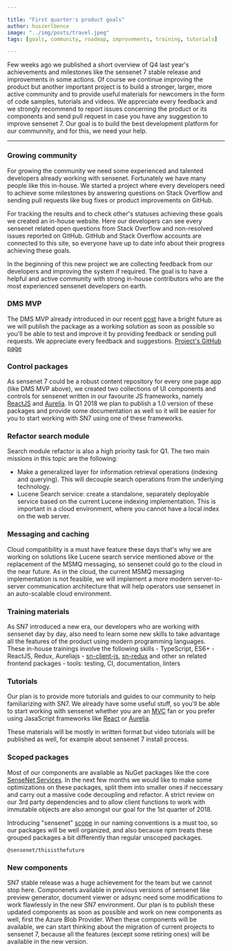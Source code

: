 ```yaml
---

title: "First quarter's product goals"
author: huszerlbence
image: "../img/posts/travel.jpeg"
tags: [goals, community, roadmap, improvements, training, tutorials]

---
```


Few weeks ago we published a short overview of Q4 last year's achievements and milestones like the sensenet 7 stable release and improvements in some actions. Of course we continue improving the product but another important project is to build a stronger, larger, more active community and to provide useful materials for newcomers in the form of code samples, tutorials and videos.
We appreciate every feedback and we strongly recommend to report issues concerning the product or its components and send pull request in case you have any suggestion to improve sensenet 7. 
Our goal is to build the best development platform for our communnity, and for this, we need your help.

---

### Growing community
For growing the community we need some experienced and talented developers already working with sensenet. Fortunately we have many people like this in-house. We started a project where every developers need to achieve some milestones by answering questions on Stack Overflow and sending pull requests like bug fixes or product improvements on GitHub.

For tracking the results and to check other's statuses achieving these goals we created an in-house website.
Here our developers can see every sensenet related open questions from Stack Overflow and non-resolved issues reported on GitHub.
GitHub and Stack Overflow accounts are connected to this site, so everyone have up to date info about their progress achieving these goals.

In the beginning of this new project we are collecting feedback from our developers and improving the system if required. The goal is to have a helpful and active community with strong in-house contributors who are the most experienced sensenet developers on earth.


### DMS MVP

The DMS MVP already introduced in our recent [post](/blog/2018/01/24/q4-results#dms-mvp) have a bright future as we will publish the package as a working solution as soon as possible so you'll be able to test and improve it by providing feedback or sending pull requests. We appreciate every feedback and suggestions.
[Project's GitHub page](https://github.com/SenseNet/sn-dms-demo)


### Control packages

As sensenet 7 could be a robust content repository for every one page app (like DMS MVP above), we created two collections of UI components and controls for sensenet written in our favourite JS frameworks, namely [ReactJS](https://github.com/SenseNet/sn-controls-react) and [Aurelia](https://github.com/SenseNet/sn-controls-aurelia).
In Q1 2018 we plan to publish a 1.0 version of these packages and provide some documentation as well so it will be easier for you to start working with SN7 using one of these frameworks.


### Refactor search module

Search module refactor is also a high priority task for Q1. The two main missions in this topic are the following:
- Make a generalized layer for information retrieval operations (indexing and querying). This will decouple search operations from the underlying technology.
- Lucene Search service: create a standalone, separately deployable service based on the current Lucene indexing implementation. This is important in a cloud environment, where you cannot have a local index on the web server.


### Messaging and caching

Cloud compatibility is a must have feature these days that's why we are working on solutions like Lucene search service mentioned above or the replacement of the MSMQ messaging, so sensenet could go to the cloud in the near future. As in the cloud, the current MSMQ messaging implementation is not feasible, we will implement a more modern server-to-server communication architecture that will help operators use sensenet in an auto-scalable cloud environment.

### Training materials

As SN7 introduced a new era, our developers who are working with sensenet day by day, also need to learn some new skills to take advantage all the features of the product using modern programming languages.
These in-house trainings involve the following skills
    - TypeScript, ES6+
    - ReactJS, Redux, Aureliajs
    - [sn-client-js](https://github.com/SenseNet/sn-client-js), [sn-redux](https://github.com/SenseNet/sn-redux) and other sn related frontend packages
    - tools: testing, CI, documentation, linters

### Tutorials

Our plan is to provide more tutorials and guides to our community to help familiarizing with SN7.
We already have some useful stuff, so you'll be able to start working with sensenet whether you are an [MVC](https://community.sensenet.com/docs/tutorials/starting-out-with-mvc/) fan or you prefer using JasaScript frameworks like [React](https://community.sensenet.com/docs/tutorials/starting-out-with-reactjs/) or [Aurelia](https://community.sensenet.com/blog/2018/01/10/starting-out-with-aurelia).

These materials will be mostly in written format but video tutorials will be published as well, for example about sensenet 7 install process.

### Scoped packages

Most of our components are available as NuGet packages like the core [SenseNet Services](https://www.nuget.org/packages/SenseNet.Services/). In the next few months we would like to make some optimizations on these packages, split them into smaller ones if neccessary and carry out a massive code decoupling and refactor. A strict review on our 3rd party dependencies and to allow client functions to work with immutable objects are also amongst our goal for the 1st quarter of 2018.

Introducing "sensenet" [scope](https://docs.npmjs.com/misc/scope) in our naming conventions is a must too, so our packages will be well organized, and also because npm treats these grouped packages a bit differently than regular unscoped packages.

```
@sensenet/thisisthefuture
```

### New components

SN7 stable release was a huge achievement for the team but we cannot stop here. Componenets available in previous versions of sensenet like preview generator, document viewer or adsync need some modifications to work flawlessly in the new SN7 environment. Our plan is to publish these updated components as soon as possible and work on new components as well, first the Azure Blob Provider.
When these components will be available, we can start thinking about the migration of current projects to sensenet 7, because all the features (except some retiring ones) will be available in the new version.
